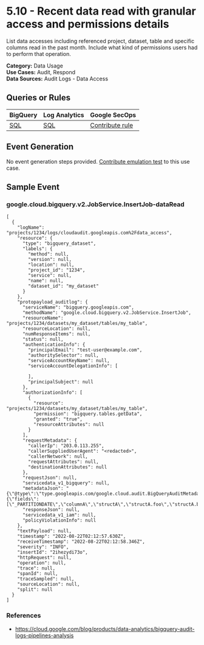 # 5.10 - Recent data read with granular access and permissions details
List data accesses including referenced project, dataset, table and specific columns read in the past month. Include what kind of permissions users had to perform that operation.


**Category:** Data Usage
</br>
**Use Cases:** Audit, Respond
</br>
**Data Sources:** Audit Logs - Data Access
</br>



## Queries or Rules
BigQuery  | Log Analytics | Google SecOps
--- | --- | ---
[SQL](../../backends/bigquery/sql/5_10_recent_dataset_access_with_granted_permissions.sql) | [SQL](../../backends/log_analytics/sql/5_10_recent_dataset_access_with_granted_permissions.sql) | [Contribute rule](../../CONTRIBUTING.md)

## Event Generation
No event generation steps provided. [Contribute emulation test](../../CONTRIBUTING.md) to this use case.

## Sample Event


### google.cloud.bigquery.v2.JobService.InsertJob-dataRead
```
[
  {
    "logName": "projects/1234/logs/cloudaudit.googleapis.com%2Fdata_access",
    "resource": {
      "type": "bigquery_dataset",
      "labels": {
        "method": null,
        "version": null,
        "location": null,
        "project_id": "1234",
        "service": null,
        "name": null,
        "dataset_id": "my_dataset"
      }
    },
    "protopayload_auditlog": {
      "serviceName": "bigquery.googleapis.com",
      "methodName": "google.cloud.bigquery.v2.JobService.InsertJob",
      "resourceName": "projects/1234/datasets/my_dataset/tables/my_table",
      "resourceLocation": null,
      "numResponseItems": null,
      "status": null,
      "authenticationInfo": {
        "principalEmail": "test-user@example.com",
        "authoritySelector": null,
        "serviceAccountKeyName": null,
        "serviceAccountDelegationInfo": [

        ],
        "principalSubject": null
      },
      "authorizationInfo": [
        {
          "resource": "projects/1234/datasets/my_dataset/tables/my_table",
          "permission": "bigquery.tables.getData",
          "granted": "true",
          "resourceAttributes": null
        }
      ],
      "requestMetadata": {
        "callerIp": "203.0.113.255",
        "callerSuppliedUserAgent": "<redacted>",
        "callerNetwork": null,
        "requestAttributes": null,
        "destinationAttributes": null
      },
      "requestJson": null,
      "servicedata_v1_bigquery": null,
      "metadataJson": "{\"@type\":\"type.googleapis.com/google.cloud.audit.BigQueryAuditMetadata\",\"tableDataRead\":{\"fields\":[\"_PARTITIONDATE\",\"columnA\",\"structA\",\"structA.foo\",\"structA.bar\"],\"jobName\":\"projects/1234/jobs/12345678\",\"reason\":\"JOB\"}}",
      "responseJson": null,
      "servicedata_v1_iam": null,
      "policyViolationInfo": null
    },
    "textPayload": null,
    "timestamp": "2022-08-22T02:12:57.630Z",
    "receiveTimestamp": "2022-08-22T02:12:58.346Z",
    "severity": "INFO",
    "insertId": "2ihezydi73o",
    "httpRequest": null,
    "operation": null,
    "trace": null,
    "spanId": null,
    "traceSampled": null,
    "sourceLocation": null,
    "split": null
  }
]
```



### References
- https://cloud.google.com/blog/products/data-analytics/bigquery-audit-logs-pipelines-analysis
    
